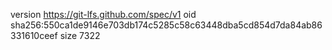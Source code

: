 version https://git-lfs.github.com/spec/v1
oid sha256:550ca1de9146e703db174c5285c58c63448dba5cd854d7da84ab86331610ceef
size 7322
